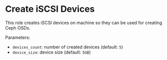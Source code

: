 Create iSCSI Devices
====================

This role creates iSCSI devices on machine so they can be used for creating Ceph OSDs.

Parameters:
  - `devices_count`: number of created devices (default: `5`)
  - `device_size`: device size (default: `5GB`)

